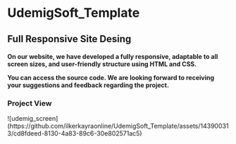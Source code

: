 # UdemigSoft_Template

<h2> Full Responsive Site Desing </h2>

<h4> On our website, we have developed a fully responsive, adaptable to all screen sizes, and user-friendly structure using HTML and CSS. 
  
You can access the source code. We are looking forward to receiving your suggestions and feedback regarding the project. </h4>

<h3> Project View </h3>
![udemig_screen](https://github.com/ilkerkayraonline/UdemigSoft_Template/assets/143900313/cd8fdeed-8130-4a83-89c6-30e802571ac5)

